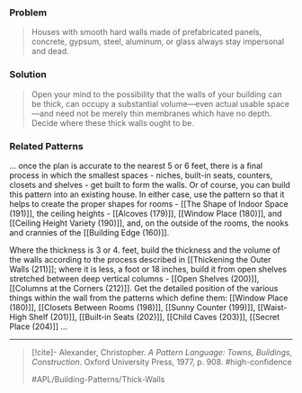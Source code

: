 ### Problem
>Houses with smooth hard walls made of prefabricated panels, concrete, gypsum, steel, aluminum, or glass always stay impersonal and dead.

### Solution
>Open your mind to the possibility that the walls of your building can be thick, can occupy a substantial volume—even actual usable space—and need not be merely thin membranes which have no depth. Decide where these thick walls ought to be.

### Related Patterns
... once the plan is accurate to the nearest 5 or 6 feet, there is a final process in which the smallest spaces - niches, built-in seats, counters, closets and shelves - get built to form the walls. Or of course, you can build this pattern into an existing house. In either case, use the pattern so that it helps to create the proper shapes for rooms - [[The Shape of Indoor Space (191)]], the ceiling heights - [[Alcoves (179)]], [[Window Place (180)]], and [[Ceiling Height Variety (190)]], and, on the outside of the rooms, the nooks and crannies of the [[Building Edge (160)]].

Where the thickness is 3 or 4. feet, build the thickness and the volume of the walls according to the process described in [[Thickening the Outer Walls (211)]]; where it is less, a foot or 18 inches, build it from open shelves stretched between deep vertical columns - [[Open Shelves (200)]], [[Columns at the Corners (212)]]. Get the detailed position of the various things within the wall from the patterns which define them: [[Window Place (180)]], [[Closets Between Rooms (198)]], [[Sunny Counter (199)]], [[Waist-High Shelf (201)]], [[Built-in Seats (202)]], [[Child Caves (203)]], [[Secret Place (204)]] ...

---

> [!cite]- Alexander, Christopher. _A Pattern Language: Towns, Buildings, Construction_. Oxford University Press, 1977, p. 908.
> #high-confidence
>
> #APL/Building-Patterns/Thick-Walls
